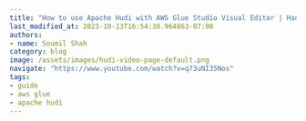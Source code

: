 ```yaml
---
title: "How to use Apache Hudi with AWS Glue Studio Visual Editor | Hands on Lab"
last_modified_at: 2023-10-13T16:54:38.964863-07:00
authors:
- name: Soumil Shah
category: blog
image: /assets/images/hudi-video-page-default.png
navigate: "https://www.youtube.com/watch?v=q73uNI35Nos"
tags:
- guide
- aws glue
- apache hudi
---
```

